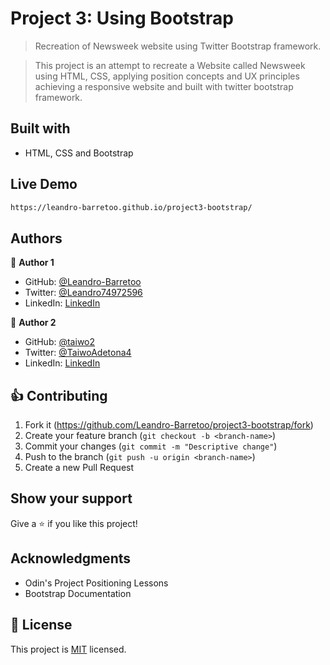 # Project 3:  Using Bootstrap

> Recreation of Newsweek website using Twitter Bootstrap framework. 

> This project is an attempt to recreate a Website called Newsweek using HTML, CSS, applying position concepts and UX principles achieving a responsive website and built with twitter bootstrap framework.

## Built with

* HTML, CSS and Bootstrap

## Live Demo

```sh
https://leandro-barretoo.github.io/project3-bootstrap/
```

## Authors

:bust_in_silhouette: **Author 1**

- GitHub: [@Leandro-Barretoo](https://github.com/Leandro-Barretoo)
- Twitter: [@Leandro74972596](https://twitter.com/Leandro74972596)
- LinkedIn: [LinkedIn](https://www.linkedin.com/in/leandro-miguel-gon%C3%A7alves-barreto-7079b11ba/)

:bust_in_silhouette: **Author 2**

- GitHub: [@taiwo2](https://github.com/taiwo2)
- Twitter: [@TaiwoAdetona4](https://twitter.com/TaiwoAdetona4)
- LinkedIn: [LinkedIn](https://www.linkedin.com/in/taiwo-waliyullahi-adetona-988898180/)

## :thumbsup: Contributing

1. Fork it (<https://github.com/Leandro-Barretoo/project3-bootstrap/fork>)
2. Create your feature branch (`git checkout -b <branch-name>`)
3. Commit your changes (`git commit -m "Descriptive change"`)
4. Push to the branch (`git push -u origin <branch-name>`)
5. Create a new Pull Request

## Show your support

Give a :star: if you like this project!

## Acknowledgments

- Odin's Project Positioning Lessons
- Bootstrap Documentation

## :page_with_curl: License

This project is [MIT](https://opensource.org/licenses/MIT) licensed.

